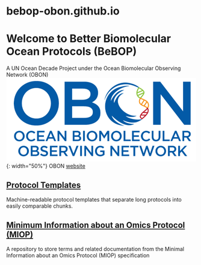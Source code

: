 # bebop-obon.github.io

# Welcome to Better Biomolecular Ocean Protocols (BeBOP)
A UN Ocean Decade Project under the Ocean Biomolecular Observing Network (OBON)
![OBON](OBON_1.png){: width="50%"}
OBON [website](https://www.obon-ocean.org/)

## [Protocol Templates](protocol_template_description.md)

Machine-readable protocol templates that separate long protocols into easily comparable chunks.

## [Minimum Information about an Omics Protocol (MIOP)](miop.md)

A repository to store terms and related documentation from the Minimal Information about an Omics Protocol (MIOP) specification
